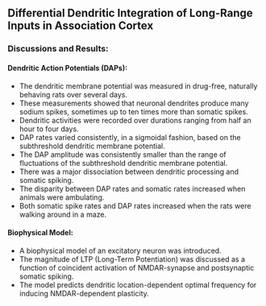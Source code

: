 
## Differential Dendritic Integration of Long-Range Inputs in Association Cortex

### Discussions and Results:

#### Dendritic Action Potentials (DAPs):
- The dendritic membrane potential was measured in drug-free, naturally behaving rats over several days.
- These measurements showed that neuronal dendrites produce many sodium spikes, sometimes up to ten times more than somatic spikes.
- Dendritic activities were recorded over durations ranging from half an hour to four days.
- DAP rates varied consistently, in a sigmoidal fashion, based on the subthreshold dendritic membrane potential.
- The DAP amplitude was consistently smaller than the range of fluctuations of the subthreshold dendritic membrane potential.
- There was a major dissociation between dendritic processing and somatic spiking.
- The disparity between DAP rates and somatic rates increased when animals were ambulating.
- Both somatic spike rates and DAP rates increased when the rats were walking around in a maze.

#### Biophysical Model:
- A biophysical model of an excitatory neuron was introduced.
- The magnitude of LTP (Long-Term Potentiation) was discussed as a function of coincident activation of NMDAR-synapse and postsynaptic somatic spiking.
- The model predicts dendritic location-dependent optimal frequency for inducing NMDAR-dependent plasticity.
